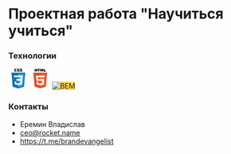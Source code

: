 # Проектная работа "Научиться учиться"

### Технологии

<img src="https://raw.githubusercontent.com/devicons/devicon/master/icons/css3/css3-original-wordmark.svg" alt="css3" width="40" height="40"/>
<img src="https://raw.githubusercontent.com/devicons/devicon/master/icons/html5/html5-original-wordmark.svg" alt="html5" width="40" height="40"/>
<img src="https://img-fotki.yandex.ru/get/5405/259818507.0/0_130be5_948d59aa_S" alt="BEM" width="40" height="40" style="background-color: #ffdb4d"/>

### Контакты

- Еремин Владислав
- ceo@rocket.name
- https://t.me/brandevangelist
